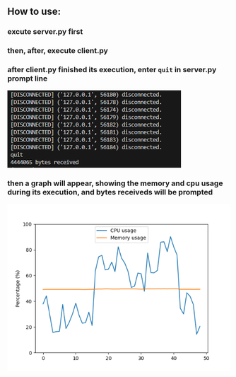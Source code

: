 ## How to use:

### excute server.py first
### then, after, execute client.py
### after client.py finished its execution, enter `quit` in server.py prompt line
![quit_received](https://github.com/glucard/sistemas_distribuidos/blob/main/multithreading/imgs/quitreceived.png)
### then a graph will appear, showing the memory and cpu usage during its execution, and bytes receiveds will be prompted
![usage](https://github.com/glucard/sistemas_distribuidos/blob/main/multithreading/imgs/usage.png)
